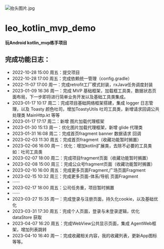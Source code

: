 ![抬头图片.jpg](https://upload-images.jianshu.io/upload_images/18880815-7c44537b972096e0.jpg?imageMogr2/auto-orient/strip%7CimageView2/2/w/1240)
# leo_kotlin_mvp_demo

#### 玩Android kotlin_mvp练手项目

## 完成功能日志：
- 2022-10-28 15:00 周五：提交项目                        
- 2022-10-28 17:00 周五：完成依赖统一管理（config.gradle）
- 2022-11-07 17:00 周一：完成retrofit工厂模式封装，rxJava任务调度封装
- 2023-01-09 16:36 周一：完成 MVP 基础框架，加载框工具类，数据状态页面布局，下一步即将进行简单业务开发以及基础工具类集成。
- 2023-01-17 10:17 周二：完成项目基础网络框架搭建，集成 logger 日志管理，以及 Toasty 颜色吐司，增加ToastyUtils 吐司工具类，新增请求回调公共处理类 MainHttp.kt 等等
- 2023-01-17 17:17 周二：新增 图片加载代理框架 
- 2023-01-30 15:13 周一：优化图片加载代理框架，新增 glide 代理类
- 2023-01-31 16:08 周二：完成首页fragment banner 数据请求 回调
- 2023-02-03 11:30 周五：完成首页fragment（收藏功能暂时搁置）
- 2023-02-06 16:00 周一：优化：增加kotlin扩展类，去除不必要的工具类  如：吐司工具类
- 2023-02-07 18:00 周二：完成项目fragment页面（收藏功能暂时搁置）
- 2023-02-08 15:00 周三：完成公众号fragment页面（收藏功能暂时搁置）
- 2023-02-10 16:00 周五：完成更多页面Fragment,广场页面Fragment
- 2023-02-15 10:32 周三：完成更多页面-体系/导航 页面Fragment
- ······
- 2023-02-17 18:00 周五：公司任务重，项目暂时搁置
- ······
- 2023-03-27 15:35 周一：完成登录与注册页面，持久化cookie，以及基础优化 
- 2023-03-31 17:30 周五：完成个人页面，登录与未登录逻辑，优化 dataStore 获取
- 2023-04-07 16:20 周五：完成WebView公共显示页面，集成 AgentWeb框架，增加列表跳转
- 2023-04-10 16:40 周一：完成收藏相关内容，我的收藏列表，更新App图标等等。